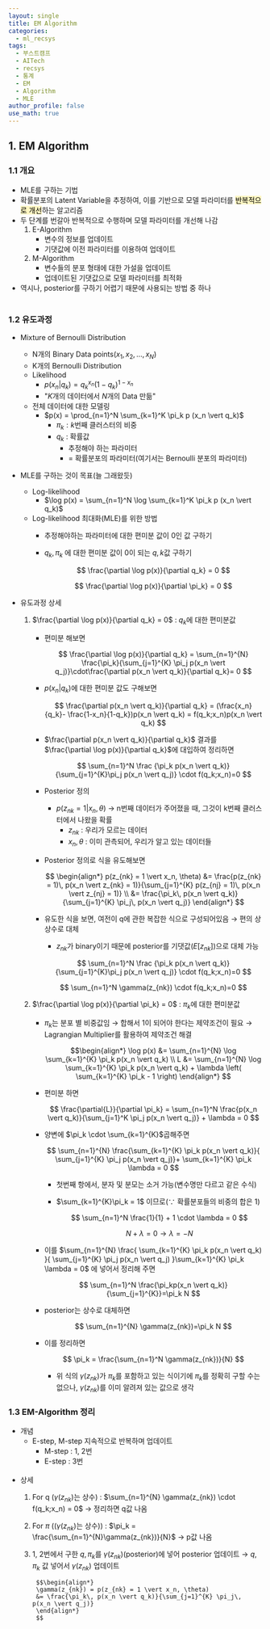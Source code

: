```yaml
---
layout: single
title: EM Algorithm
categories:
  - ml_recsys
tags:
  - 부스트캠프
  - AITech
  - recsys
  - 통계
  - EM
  - Algorithm
  - MLE
author_profile: false
use_math: true
---
```

## 1. EM Algorithm
### 1.1 개요
- MLE를 구하는 기법
- 확률분포의 Latent Variable을 추정하여, 이를 기반으로 모델 파라미터를 <mark style="background: #FFF3A3A6;">반복적으로 개선</mark>하는 알고리즘
- 두 단계를  번갈아 반복적으로 수행하며 모델 파라미터를 개선해 나감
	1. E-Algorithm
		- 변수의 정보를 업데이트
		- 기댓값에 이전 파라미터를 이용하여 업데이트
	2. M-Algorithm
		- 변수들의 분포 형태에 대한 가설을 업데이트
		- 업데이트된 기댓값으로 모델 파라미터를 최적화
- 역시나, posterior를 구하기 어렵기 때문에 사용되는 방법 중 하나<br><br>

### 1.2 유도과정
- Mixture of Bernoulli Distribution
	- N개의 Binary Data points($x_1, x_2, \ldots ,x_N$)
	- K개의 Bernoulli Distribution
	- Likelihood
		- $p(x_n \vert q_k) = q_k^{x_n}(1-q_k)^{1-x_n}$
		- "$K$개의 데이터에서 $N$개의 Data 만듦"
	- 전체 데이터에 대한 모델링
		- $p(x) = \prod_{n=1}^N \sum_{k=1}^K \pi_k p (x_n \vert q_k)$
			- $\pi_k : k$번째 클러스터의 비중
			- $q_k$ : 확률값
				- 추정해야 하는 파라미터
				- = 확률분포의 파라미터(여기서는 Bernoulli 분포의 파라미터)
- MLE를 구하는 것이 목표(늘 그래왔듯)
	- Log-likelihood
		- $\log p(x) = \sum_{n=1}^N \log \sum_{k=1}^K \pi_k p (x_n \vert q_k)$
	- Log-likelihood 최대화(MLE)를 위한 방법
		- 추정해야하는 파라미터에 대한 편미분 값이 0인 값 구하기
		- $q_k, \pi_k$ 에 대한 편미분 값이 0이 되는 $q, k$값 구하기

			$$
			\frac{\partial \log p(x)}{\partial q_k} = 0
			$$
			
			$$
			\frac{\partial \log p(x)}{\partial \pi_k} = 0
			$$

- 유도과정 상세
	1. $\frac{\partial \log p(x)}{\partial q_k} = 0$ : $q_k$에 대한 편미분값
		- 편미분 해보면

			$$
			\frac{\partial \log p(x)}{\partial q_k} = \sum_{n=1}^{N} \frac{\pi_k}{\sum_{j=1}^{K} \pi_j p(x_n \vert q_j)}\cdot\frac{\partial p(x_n \vert q_k)}{\partial q_k}= 0
			$$

		- $p(x_n \vert q_k)$에 대한 편미분 값도 구해보면

			$$
			\frac{\partial p(x_n \vert q_k)}{\partial q_k} = (\frac{x_n}{q_k}- \frac{1-x_n}{1-q_k})p(x_n \vert q_k) = f(q_k;x_n)p(x_n \vert q_k)
			$$

		- $\frac{\partial p(x_n \vert q_k)}{\partial q_k}$ 결과를 $\frac{\partial \log p(x)}{\partial q_k}$에 대입하여 정리하면

			$$
			\sum_{n=1}^N \frac {\pi_k p(x_n \vert q_k)}{\sum_{j=1}^{K}\pi_j p(x_n \vert q_j)} \cdot f(q_k;x_n)=0
			$$
			
		- Posterior 정의
			- $p(z_{nk}=1 \vert x_n, \theta)$ → n번째 데이터가 주어졌을 때, 그것이 k번째 클러스터에서 나왔을 확률
				- $z_{nk}$ : 우리가 모르는 데이터
				- $x_n, \theta$ : 이미 관측되어, 우리가 알고 있는 데이터들
		- Posterior 정의로 식을 유도해보면
			
			$$
			\begin{align*}
			p(z_{nk} = 1 \vert x_n, \theta)
			&= \frac{p(z_{nk} = 1)\, p(x_n \vert z_{nk} = 1)}{\sum_{j=1}^{K} p(z_{nj} = 1)\, p(x_n \vert z_{nj} = 1)} \\
			&= \frac{\pi_k\, p(x_n \vert q_k)}{\sum_{j=1}^{K} \pi_j\, p(x_n \vert q_j)}
			\end{align*}
			$$
			
		- 유도한 식을 보면, 여전이 q에 관한 복잡한 식으로 구성되어있음 → 편의 상 상수로 대체
			- $z_{nk}$가 binary이기 때문에 posterior를 기댓값($E[z_{nk}]$)으로 대체 가능
			
			$$
			\sum_{n=1}^N \frac {\pi_k p(x_n \vert q_k)}{\sum_{j=1}^{K}\pi_j p(x_n \vert q_j)} \cdot f(q_k;x_n)=0
			$$
			
			$$
			\sum_{n=1}^N \gamma(z_{nk}) \cdot f(q_k;x_n)=0
			$$

	2. $\frac{\partial \log p(x)}{\partial \pi_k} = 0$ : $\pi_k$에 대한 편미분값
		- $\pi_k$는 분포 별 비중값임 → 합해서 1이 되어야 한다는 제약조건이 필요 → Lagrangian Multiplier를 활용하여 제약조건 해결

			$$\begin{align*}
			\log p(x) &= \sum_{n=1}^{N} \log \sum_{k=1}^{K} \pi_k p(x_n \vert q_k) \\
			L &= \sum_{n=1}^{N} \log \sum_{k=1}^{K} \pi_k p(x_n \vert q_k) + \lambda \left( \sum_{k=1}^{K} \pi_k - 1 \right)
			\end{align*}
			$$

		- 편미분 하면

			$$
			\frac{\partial{L}}{\partial \pi_k} = \sum_{n=1}^N \frac{p(x_n \vert q_k)}{\sum_{j=1}^K \pi_j p(x_n \vert q_j)} + \lambda = 0
			$$

		- 양변에 $\pi_k \cdot \sum_{k=1}^{K}$곱해주면


			$$
			\sum_{n=1}^{N} \frac{\sum_{k=1}^{K} \pi_k p(x_n \vert q_k)}{ \sum_{j=1}^{K} \pi_j p(x_n \vert q_j)}+ \sum_{k=1}^{K} \pi_k \lambda = 0
			$$

			- 첫번째 항에서, 분자 및 분모는 소거 가능(변수명만 다르고 같은 수식)
			- $\sum_{k=1}^{K}\pi_k = 1$ 이므로($\because$ 확률분포들의 비중의 합은 1)

				$$
				\sum_{n=1}^N \frac{1}{1} + 1 \cdot \lambda = 0
				$$

				$$
				N+\lambda=0 \rightarrow \lambda=-N
				$$

		- 이를 $\sum_{n=1}^{N} \frac{ \sum_{k=1}^{K} \pi_k p(x_n \vert q_k) }{ \sum_{j=1}^{K} \pi_j p(x_n \vert q_j) }\sum_{k=1}^{K} \pi_k \lambda = 0$ 에 넣어서 정리해 주면
			
			$$
			\sum_{n=1}^N \frac{\pi_kp(x_n \vert q_k)}{\sum_{j=1}^{K}}=\pi_k N
			$$

		- posterior는 상수로 대체하면

			$$
			\sum_{n=1}^{N} \gamma(z_{nk})=\pi_k N
			$$

		- 이를 정리하면

			
			$$
			\pi_k = \frac{\sum_{n=1}^N \gamma(z_{nk})}{N}
			$$

			- 위 식의 $\gamma (z_{nk})$가 $\pi_{k}$를 포함하고 있는 식이기에 $\pi_k$를 정확히 구할 수는 없으나, $\gamma(z_{nk})$를 이미 알려져 있는 값으로 생각

### 1.3 EM-Algorithm 정리
- 개념
	- E-step, M-step 지속적으로 반복하며 업데이트
		- M-step : 1, 2번
		- E-step : 3번<br><br>
- 상세
	1. For q ($\gamma(z_{nk})$는 상수) : $\sum_{n=1}^{N} \gamma(z_{nk}) \cdot f(q_k;x_n) = 0$ → 정리하면 q값 나옴
	2. For $\pi$ (($\gamma(z_{nk})$는 상수)) : $\pi_k = \frac{\sum_{n=1}^{N}\gamma(z_{nk})}{N}$ → p값 나옴
	3. 1, 2번에서 구한 $q, \pi_k$를 $\gamma(z_{nk})$(posterior)에 넣어 posterior 업데이트 →  $q, \pi_k$ 값 넣어서 $\gamma(z_{nk})$ 업데이트

			$$\begin{align*}
			\gamma(z_{nk}) = p(z_{nk} = 1 \vert x_n, \theta)
			&= \frac{\pi_k\, p(x_n \vert q_k)}{\sum_{j=1}^{K} \pi_j\, p(x_n \vert q_j)}
			\end{align*}
			$$
